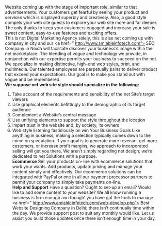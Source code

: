Website coming up with the stage of important role, similar to that advertisements. Your customers get fearful by seeing your product and services which is displayed superbly and creatively. Also, a good style compels your web site guests to explore your web site more and far deeper. The only thanks to keep your customers engaged and increase your sale is sweet content, easy-to-use features and exciting offers.
<br>This is not Digital Marketing Agency solely, this is also net coming up with company in city and our <a href=” http://www.amiableinfotech.com”> SEO Company in Noida</a>  will facilitate discover your business’s image within the net marketplace. The blending of vogue and technology we provide, in conjunction with our expertise permits your business to succeed on the net.
<br>We specialize in making distinctive, high-end web styles, print, and multimedia. Our talented employees are perpetually pains to deliver product that exceed your expectations. Our goal is to make you stand out with vogue and be remembered.
<br><b>We suppose net web site style should specialize in the following:</b>
1.	Take account of the requirements and sensibility of the net Site’s target viewers
2.	Use graphical elements befittingly to the demographic of its target audience
3.	Complement a Website’s central message
4.	Use unifying elements to support the style throughout the location
5.	Impart trust in the website and, by society, its owners
6.	Web style listening fastidiously on win Your Business Goals
Like anything in business, making a selection typically comes down to the come on speculation. If your goal is to generate more revenue, get more customers, or increase profit margins, we approach to incorporated selling will get you there. We aren’t simply regarding net design; we’re dedicated to net Solutions with a purpose.
<br><b>Ecommerce</b>
Sell your products on-line with ecommerce solutions that work your wants. Add products, update pricing and manage your content simply and effectively. Our ecommerce solutions can be integrated with PayPal or one in all our payment processor partners to permit your company to simply take payments on-line.
<br><b>Help and Support</b>
Have a question? Ought to set-up an email? Would like to add some content to your website? We all know running a business is firm enough and though' you have got the tools to manage <a href=” http://www.amiableinfotech.com/web-develop.php”> Best Website Designing Company in Delhi</a>; there isn’t continually time within the day. We provide support post to suit any monthly would like. Let us assist you build those updates once there isn’t enough time in your day.
